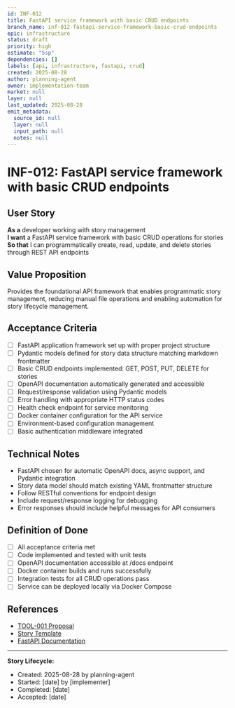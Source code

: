 ```yaml
---
id: INF-012
title: FastAPI service framework with basic CRUD endpoints
branch_name: inf-012-fastapi-service-framework-basic-crud-endpoints
epic: infrastructure
status: draft
priority: high
estimate: "5sp"
dependencies: []
labels: [api, infrastructure, fastapi, crud]
created: 2025-08-28
author: planning-agent
owner: implementation-team
market: null
layer: null
last_updated: 2025-08-28
emit_metadata:
  source_id: null
  layer: null
  input_path: null
  notes: null
---
```


# INF-012: FastAPI service framework with basic CRUD endpoints

## User Story
**As a** developer working with story management  
**I want** a FastAPI service framework with basic CRUD operations for stories  
**So that** I can programmatically create, read, update, and delete stories through REST API endpoints

## Value Proposition
Provides the foundational API framework that enables programmatic story management, reducing manual file operations and enabling automation for story lifecycle management.

## Acceptance Criteria
- [ ] FastAPI application framework set up with proper project structure
- [ ] Pydantic models defined for story data structure matching markdown frontmatter
- [ ] Basic CRUD endpoints implemented: GET, POST, PUT, DELETE for stories
- [ ] OpenAPI documentation automatically generated and accessible
- [ ] Request/response validation using Pydantic models
- [ ] Error handling with appropriate HTTP status codes
- [ ] Health check endpoint for service monitoring
- [ ] Docker container configuration for the API service
- [ ] Environment-based configuration management
- [ ] Basic authentication middleware integrated

## Technical Notes
- FastAPI chosen for automatic OpenAPI docs, async support, and Pydantic integration
- Story data model should match existing YAML frontmatter structure
- Follow RESTful conventions for endpoint design
- Include request/response logging for debugging
- Error responses should include helpful messages for API consumers

## Definition of Done
- [ ] All acceptance criteria met
- [ ] Code implemented and tested with unit tests
- [ ] OpenAPI documentation accessible at /docs endpoint
- [ ] Docker container builds and runs successfully
- [ ] Integration tests for all CRUD operations pass
- [ ] Service can be deployed locally via Docker Compose

## References
- [TOOL-001 Proposal](../../proposals/TOOL-001-dockerized-story-workflow-api.md)
- [Story Template](../../templates/story_template.md)
- [FastAPI Documentation](https://fastapi.tiangolo.com/)

---
**Story Lifecycle:**
- Created: 2025-08-28 by planning-agent
- Started: [date] by [implementer]  
- Completed: [date]
- Accepted: [date]